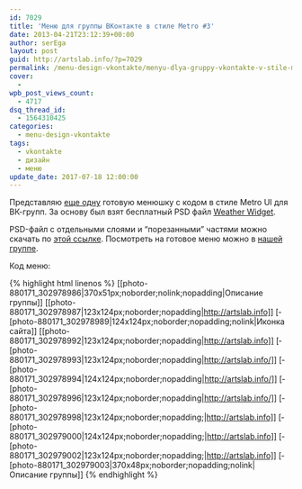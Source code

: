 ```yaml
---
id: 7029
title: 'Меню для группы ВКонтакте в стиле Metro #3'
date: 2013-04-21T23:12:39+00:00
author: serEga
layout: post
guid: http://artslab.info/?p=7029
permalink: /menu-design-vkontakte/menyu-dlya-gruppy-vkontakte-v-stile-metro-3/
cover:
  -
wpb_post_views_count:
  - 4717
dsq_thread_id:
  - 1564310425
categories:
  - menu-design-vkontakte
tags:
  - vkontakte
  - дизайн
  - меню
update_date: 2017-07-18 12:00:00
---
```

Представляю [еще одну](http://artslab.info/category/menu-design-vkontakte/) готовую менюшку с кодом в стиле Metro UI для ВК-групп. За основу был взят бесплатный PSD файл [Weather Widget](http://dribbble.com/shots/894214-Weather-Widget-freebie?list=users).

<center>
  <amp-img src="https://cldup.com/dTdozv_VNK.jpg" alt="меню в стиле metro ui" class="aligncenter size-medium wp-image-7031" width="370" height="470"></amp-img>
</center>


PSD-файл с отдельными слоями и &#8220;порезанными&#8221; частями можно скачать по [этой ссылке](https://www.box.com/s/uwrl1kkkgr4bd2as9vk4). Посмотреть на готовое меню можно в <a href="http://vk.com/pages?oid=-880171&#038;p=metro_menu" target="_blank">нашей группе</a>.

Код меню:

{% highlight html linenos %}
  [­[photo-880171_302978986|370x51px;noborder;nolink;nopadding|Описание группы]]
  [­[photo-880171_302978987|123x124px;noborder;nopadding|http://artslab.info]]
  [­[photo-880171_302978989|124x124px;noborder;nopadding;nolink|Иконка сайта]]
  [­[photo-880171_302978992|123x124px;noborder;nopadding|http://artslab.info]]
  [­[photo-880171_302978993|123x124px;noborder;nopadding|http://artslab.info/]]
  [­[photo-880171_302978994|124x124px;noborder;nopadding|http://artslab.info/]]
  [­[photo-880171_302978996|123x124px;noborder;nopadding|http://artslab.info/]]
  [­[photo-880171_302978998|123x124px;noborder;nopadding;|http://artslab.info]]
  [­[photo-880171_302979000|124x124px;noborder;nopadding;|http://artslab.info]]
  [­[photo-880171_302979002|123x124px;noborder;nopadding;|http://artslab.info]]
  [­[photo-880171_302979003|370x48px;noborder;nopadding;nolink|Описание группы]]
{% endhighlight %}